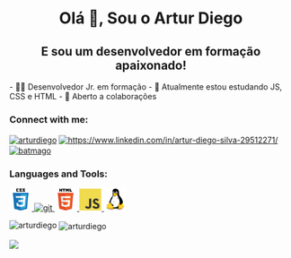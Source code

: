 <h1 align="center">Olá 👋, Sou o Artur Diego</h1>
<h2 align="center">E sou um desenvolvedor em formação apaixonado!</h2>
- 👨‍💻 Desenvolvedor Jr. em formação
- 📖 Atualmente estou estudando JS, CSS e HTML
- 🤙 Aberto a colaborações

<h3 align="left">Connect with me:</h3>
<p align="left">
<a href="https://twitter.com/arturdiego" target="blank"><img align="center" src="https://raw.githubusercontent.com/rahuldkjain/github-profile-readme-generator/master/src/images/icons/Social/twitter.svg" alt="arturdiego" height="30" width="40" /></a>
<a href="https://linkedin.com/in/https://www.linkedin.com/in/artur-diego-silva-29512271/" target="blank"><img align="center" src="https://raw.githubusercontent.com/rahuldkjain/github-profile-readme-generator/master/src/images/icons/Social/linked-in-alt.svg" alt="https://www.linkedin.com/in/artur-diego-silva-29512271/" height="30" width="40" /></a>
<a href="https://instagram.com/batmago" target="blank"><img align="center" src="https://raw.githubusercontent.com/rahuldkjain/github-profile-readme-generator/master/src/images/icons/Social/instagram.svg" alt="batmago" height="30" width="40" /></a>
</p>

<h3 align="left">Languages and Tools:</h3>
<p align="left"> <a href="https://www.w3schools.com/css/" target="_blank" rel="noreferrer"> <img src="https://raw.githubusercontent.com/devicons/devicon/master/icons/css3/css3-original-wordmark.svg" alt="css3" width="40" height="40"/> </a> <a href="https://git-scm.com/" target="_blank" rel="noreferrer"> <img src="https://www.vectorlogo.zone/logos/git-scm/git-scm-icon.svg" alt="git" width="40" height="40"/> </a> <a href="https://www.w3.org/html/" target="_blank" rel="noreferrer"> <img src="https://raw.githubusercontent.com/devicons/devicon/master/icons/html5/html5-original-wordmark.svg" alt="html5" width="40" height="40"/> </a> <a href="https://developer.mozilla.org/en-US/docs/Web/JavaScript" target="_blank" rel="noreferrer"> <img src="https://raw.githubusercontent.com/devicons/devicon/master/icons/javascript/javascript-original.svg" alt="javascript" width="40" height="40"/> </a> <a href="https://www.linux.org/" target="_blank" rel="noreferrer"> <img src="https://raw.githubusercontent.com/devicons/devicon/master/icons/linux/linux-original.svg" alt="linux" width="40" height="40"/> </a> </p>

<p><img align="left" src="https://github-readme-stats.vercel.app/api/top-langs?username=arturdiego&show_icons=true&locale=en&layout=compact" alt="arturdiego" /></p>

<p>&nbsp;<img align="center" src="https://github-readme-stats.vercel.app/api?username=arturdiego&show_icons=true&locale=en" alt="arturdiego" /></p> 
<img align="center" src="https://s8.gifyu.com/images/Cafezinho-500-x-500.md.gif">
